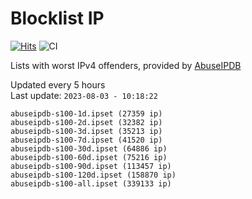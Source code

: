 # Blocklist IP

[![Hits](https://hits.seeyoufarm.com/api/count/incr/badge.svg?url=https%3A%2F%2Fgithub.com%2Fborestad%2Fblocklist-ip%2F&count_bg=%2379C83D&title_bg=%23555555&icon=&icon_color=%23E7E7E7&title=hits&edge_flat=false)](https://hits.seeyoufarm.com)  ![CI](https://img.shields.io/github/workflow/status/borestad/blocklist-ip/CI?style=flat-square)

Lists with worst IPv4 offenders, provided by [AbuseIPDB](https://www.abuseipdb.com/)

<!-- FOOTER-PLACEHOLDER -->
Updated every 5 hours<br>
Last update: `2023-08-03 - 10:18:22`
```
abuseipdb-s100-1d.ipset (27359 ip)
abuseipdb-s100-2d.ipset (32382 ip)
abuseipdb-s100-3d.ipset (35213 ip)
abuseipdb-s100-7d.ipset (41520 ip)
abuseipdb-s100-30d.ipset (64886 ip)
abuseipdb-s100-60d.ipset (75216 ip)
abuseipdb-s100-90d.ipset (113457 ip)
abuseipdb-s100-120d.ipset (158870 ip)
abuseipdb-s100-all.ipset (339133 ip)
```
